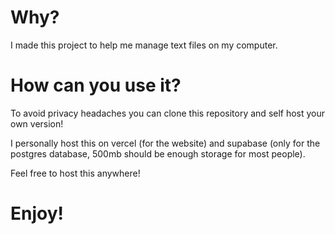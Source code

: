 # Why?

I made this project to help me manage text files on my computer.

# How can you use it?

To avoid privacy headaches you can clone this repository and self host your own version!

I personally host this on vercel (for the website) and supabase (only for the postgres database, 500mb should be enough storage for most people).

Feel free to host this anywhere!

# Enjoy!
